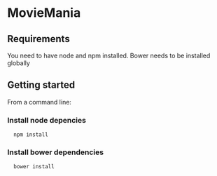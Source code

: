 # MovieMania


## Requirements
You need to have node and npm installed.
Bower needs to be installed globally

## Getting started

From a command line:



### Install node depencies

```
  npm install
```

### Install bower dependencies
```
  bower install
```
